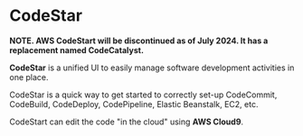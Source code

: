 # CodeStar

**NOTE. AWS CodeStart will be discontinued as of July 2024. It has a replacement named CodeCatalyst.**

**CodeStar** is a unified UI to easily manage software development activities in one place.

CodeStar is a quick way to get started to correctly set-up CodeCommit, CodeBuild, CodeDeploy, CodePipeline, Elastic Beanstalk, EC2, etc.

CodeStart can edit the code "in the cloud" using **AWS Cloud9**.